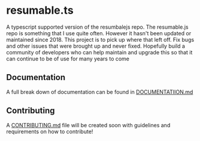 # resumable.ts
A typescript supported version of the resumbalejs repo. The resumable.js repo is something that I use quite often. However it hasn't been updated or maintained since 2018. This project is to pick up where that left off. Fix bugs and other issues that were brought up and never fixed. Hopefully build a community of developers who can help maintain and upgrade this so that it can continue to be of use for many years to come

## Documentation
A full break down of documentation can be found in [DOCUMENTATIION.md](./DOCUMENTATION.md)

## Contributing
A [CONTRIBUTING.md]() file will be created soon with guidelines and requirements on how to contribute!
